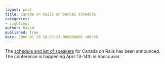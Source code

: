 ```yaml
---
layout: post
title: Canada on Rails announces schedule
categories:
- sightings
author: David
published: true
date: 2006-01-20 18:23:23.000000000 +00:00
---
```

<p>The <a href="http://canadaonrails.com/yvr06-schedule.html">schedule and list of speakers</a> for Canada on Rails has been announced. The conference is happening April 13-14th in Vancouver.</p>